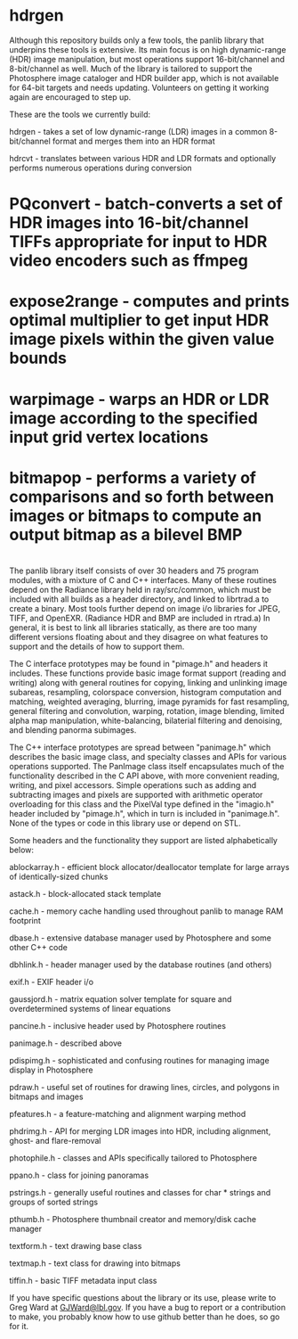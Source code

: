 # hdrgen
Although this repository builds only a few tools, the panlib library that underpins
these tools is extensive.  Its main focus is on high dynamic-range (HDR) image manipulation,
but most operations support 16-bit/channel and 8-bit/channel as well.  Much of the library
is tailored to support the Photosphere image cataloger and HDR builder app, which is not
available for 64-bit targets and needs updating.  Volunteers on getting it working again are encouraged to step up.

These are the tools we currently build:

hdrgen - takes a set of low dynamic-range (LDR) images in a common 8-bit/channel format and merges them into an HDR format

hdrcvt - translates between various HDR and LDR formats and optionally performs numerous operations during conversion

# PQconvert - batch-converts a set of HDR images into 16-bit/channel TIFFs appropriate for input to HDR video encoders such as ffmpeg
#
# expose2range - computes and prints optimal multiplier to get input HDR image pixels within the given value bounds
#
# warpimage - warps an HDR or LDR image according to the specified input grid vertex locations

# bitmapop - performs a variety of comparisons and so forth between images or bitmaps to compute an output bitmap as a bilevel BMP
#
The panlib library itself consists of over 30 headers and 75 program modules,
with a mixture of C and C++ interfaces.
Many of these routines depend on the Radiance library held in ray/src/common,
which must be included with all builds as a header directory, and linked to librtrad.a
to create a binary.  Most tools further depend on image i/o libraries for JPEG, TIFF,
and OpenEXR.  (Radiance HDR and BMP are included in rtrad.a)  In general, it is best
to link all libraries statically, as there are too many different versions floating
about and they disagree on what features to support and the details of how to support them.

The C interface prototypes may be found in "pimage.h" and headers it includes.
These functions provide basic image format support (reading and writing) along with
general routines for copying, linking and unlinking image subareas, resampling, colorspace
conversion, histogram computation and matching, weighted averaging, blurring,
image pyramids for fast resampling, general filtering and convolution, warping,
rotation, image blending, limited alpha map manipulation, white-balancing,
bilaterial filtering and denoising, and blending panorma subimages.

The C++ interface prototypes are spread between "panimage.h" which describes the
basic image class, and specialty classes and APIs for various operations supported.
The PanImage class itself encapsulates much of the functionality described in the
C API above, with more convenient reading, writing, and pixel accessors.  Simple
operations such as adding and subtracting images and pixels are supported with
arithmetic operator overloading for this class and the PixelVal type defined in
the "imagio.h" header included by "pimage.h", which in turn is included in
"panimage.h".  None of the types or code in this library use or depend on STL.

Some headers and the functionality they support are listed alphabetically below:

ablockarray.h - efficient block allocator/deallocator template for large arrays of identically-sized chunks

astack.h - block-allocated stack template

cache.h - memory cache handling used throughout panlib to manage RAM footprint

dbase.h - extensive database manager used by Photosphere and some other C++ code

dbhlink.h - header manager used by the database routines (and others)

exif.h - EXIF header i/o

gaussjord.h - matrix equation solver template for square and overdetermined systems of linear equations

pancine.h - inclusive header used by Photosphere routines

panimage.h - described above

pdispimg.h - sophisticated and confusing routines for managing image display in Photosphere

pdraw.h - useful set of routines for drawing lines, circles, and polygons in bitmaps and images

pfeatures.h - a feature-matching and alignment warping method

phdrimg.h - API for merging LDR images into HDR, including alignment, ghost- and flare-removal

photophile.h - classes and APIs specifically tailored to Photosphere

ppano.h - class for joining panoramas

pstrings.h - generally useful routines and classes for char * strings and groups of sorted strings

pthumb.h - Photosphere thumbnail creator and memory/disk cache manager

textform.h - text drawing base class

textmap.h - text class for drawing into bitmaps

tiffin.h - basic TIFF metadata input class

If you have specific questions about the library or its use, please write to Greg Ward at
<GJWard@lbl.gov>.  If you have a bug to report or a contribution to make, you probably
know how to use github better than he does, so go for it.

